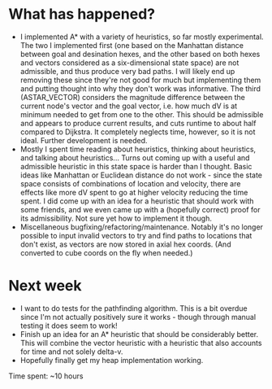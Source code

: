 # What has happened?
- I implemented A* with a variety of heuristics, so far mostly experimental. The two I implemented first (one based on the Manhattan distance between goal and desination hexes, and the other based on both hexes and vectors considered as a six-dimensional state space) are not admissible, and thus produce very bad paths. I will likely end up removing these since they're not good for much but implementing them and putting thought into why they don't work was informative. The third (ASTAR_VECTOR) considers the magnitude difference between the current node's vector and the goal vector, i.e. how much dV is at minimum needed to get from one to the other. This should be admissible and appears to produce current results, and cuts runtime to about half compared to Dijkstra. It completely neglects time, however, so it is not ideal. Further development is needed.
- Mostly I spent time reading about heuristics, thinking about heuristics, and talking about heuristics... Turns out coming up with a useful and admissible heuristic in this state space is harder than I thought. Basic ideas like Manhattan or Euclidean distance do not work - since the state space consists of combinations of location and velocity, there are effects like more dV spent to go at higher velocity reducing the time spent. I did come up with an idea for a heuristic that should work with some friends, and we even came up with a (hopefully correct) proof for its admissibility. Not sure yet how to implement it though.
- Miscellaneous bugfixing/refactoring/maintenance. Notably it's no longer possible to input invalid vectors to try and find paths to locations that don't exist, as vectors are now stored in axial hex coords. (And converted to cube coords on the fly when needed.)

# Next week
- I want to do tests for the pathfinding algorithm. This is a bit overdue since I'm not actually positively sure it works - though through manual testing it does seem to work!
- Finish up an idea for an A* heuristic that should be considerably better. This will combine the vector heuristic with a heuristic that also accounts for time and not solely delta-v.
- Hopefully finally get my heap implementation working.

Time spent: ~10 hours
